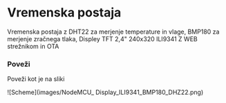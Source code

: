 # Vremenska postaja #

Vremenska postaja z DHT22 za merjenje temperature in vlage, BMP180 za merjenje zračnega tlaka, Displey TFT 2,4" 240x320 ILI9341 Z WEB strežnikom in OTA

### Poveži ###
Poveži kot je na sliki

![Scheme](images/NodeMCU_ Display_ILI9341_BMP180_DHZ22.png)

